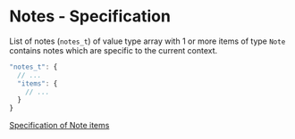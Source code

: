 # Notes - Specification

List of notes (`notes_t`) of value type array with 1 or more items of type `Note` contains notes which are specific to the current context.

```javascript
"notes_t": {
  // ...
  "items": {
    // ...
  }
}
```

[Specification of Note items](types/notes/note-spec.en.md)

